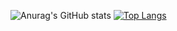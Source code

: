 ![Anurag's GitHub stats](https://github-readme-stats.vercel.app/api?username=keiliving&show_icons=true&theme=cobalt)
[![Top Langs](https://github-readme-stats.vercel.app/api/top-langs/?username=keiliving)](https://github.com/anuraghazra/github-readme-stats)
